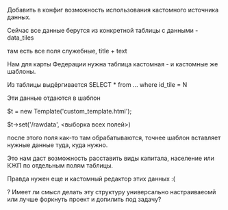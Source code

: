 Добавить в конфиг возможность использования кастомного источника данных.

Сейчас все данные берутся из конкретной таблицы с данными - data_tiles

там есть все поля служебные, title + text

Нам для карты Федерации нужна таблица кастомная - и кастомные же шаблоны. 

Из таблицы выдёргивается SELECT * from ... where id_tile = N

Эти данные отдаются в шаблон 

$t = new Template('custom_template.html');

$t->set('/rawdata', <выборка всех полей>)

после этого поля как-то там обрабатываются, точнее шаблон вставляет нужные данные туда, куда нужно.

Это нам даст возможность расставить виды капитала, население или КЖП по отдельным полям таблицы. 

Правда нужен еще и кастомный редактор этих данных :(

? Имеет ли смысл делать эту структуру универсально настраиваеомй или лучше форкнуть проект и допилить под задачу?

 